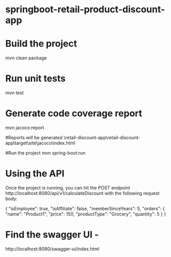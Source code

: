 # springboot-retail-product-discount-app 

# Build the project
mvn clean package

# Run unit tests
mvn test

# Generate code coverage report
mvn jacoco:report

#Reports will be generated \retail-discount-app\retail-discount-app\target\site\jacoco\index.html

#Run the project
mvn spring-boot:run

# Using the API
Once the project is running, you can hit the POST endpoint http://localhost:8080/api/v1/calculateDiscount with the following request body:

{
    "isEmployee": true,
    "isAffiliate": false,
    "memberSinceYears": 5,
    "orders": {
        "name": "Product1",
        "price": 150,
        "productType": "Grocery",
        "quantity": 5
    }
}

# Find the swagger UI -
http://localhost:8080/swagger-ui/index.html